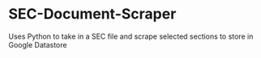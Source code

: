 # SEC-Document-Scraper
Uses Python to take in a SEC file and scrape selected sections to store in Google Datastore
